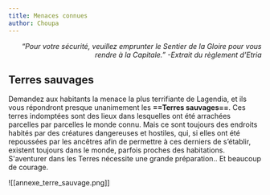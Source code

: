 ```yaml
---
title: Menaces connues
author: Choupa
---
```


<i style="text-align: right;display:block;">“Pour votre sécurité, veuillez emprunter le Sentier de la Gloire pour vous rendre à la Capitale.” -Extrait du règlement d’Etria</i>

## Terres sauvages

Demandez aux habitants la menace la plus terrifiante de Lagendia, et ils vous répondront presque unanimement les **==Terres sauvages==**. Ces terres indomptées sont des lieux dans lesquelles ont été arrachées parcelles par parcelles le monde connu. Mais ce sont toujours des endroits habités par des créatures dangereuses et hostiles, qui, si elles ont été repoussées par les ancêtres afin de permettre à ces derniers de s’établir, existent toujours dans le monde, parfois proches des habitations.  
S'aventurer dans les Terres nécessite une grande préparation.. Et beaucoup de courage.


<div markdown="1" class="center"> ![[annexe_terre_sauvage.png]] </div>